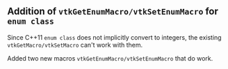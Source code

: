 ## Addition of `vtkGetEnumMacro/vtkSetEnumMacro` for `enum class`

Since C++11 `enum class` does not implicitly convert to integers, the existing `vtkGetMacro/vtkSetMacro` can't work with them.

Added two new macros `vtkGetEnumMacro/vtkSetEnumMacro` that do work.
